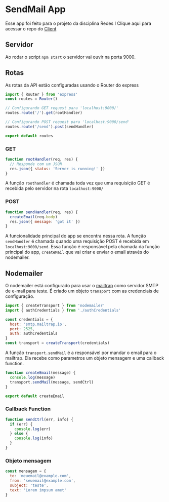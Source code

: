 # SendMail App

Esse app foi feito para o projeto da disciplina Redes I
Clique aqui para acessar o repo do [Client](https://github.com/j0a0m4/redes-mail-client)

## Servidor

Ao rodar o script `npm start` o servidor vai ouvir na porta 9000.

## Rotas

As rotas da API estão configuradas usando o Router do express

```javascript
import { Router } from 'express'
const routes = Router()

// Configurando GET request para 'localhost:9000/'
routes.route('/').get(rootHandler)

// Configurando POST request para 'localhost:9000/send'
routes.route('/send').post(sendHandler)

export default routes
```

### GET

```javascript
function rootHandler(req, res) {
  // Responde com um JSON
  res.json({ status: 'Server is running!' })
}
```

A função `roothandler` é chamada toda vez que uma requisição GET é recebida pelo servidor na rota `localhost:9000/`

### POST

```javascript
function sendHandler(req, res) {
  createEmail(req.body)
  res.json({ message: 'got it' })
}
```

A funcionalidade principal do app se encontra nessa rota. A função `sendHandler` é chamada quando uma requisição POST é recebida em `localhost:9000/send`. Essa função é responsável pela chamada da função principal do app, `createMail` que vai criar e enviar o email através do nodemailer.

## Nodemailer

O nodemailer está configurado para usar o [mailtrap](https://mailtrap.io) como servidor SMTP de e-mail para teste. É criado um objeto `transport` com as credenciais de configuração.

```javascript
import { createTransport } from 'nodemailer'
import { authCredentials } from './authCredentials'

const credentials = {
  host: 'smtp.mailtrap.io',
  port: 2525,
  auth: authCredentials
}
const transport = createTransport(credentials)
```

A função `transport.sendMail` é a responsável por mandar o email para o mailtrap. Ela recebe como parametros um objeto mensagem e uma callback function.

```javascript
function createEmail(message) {
  console.log(message)
  transport.sendMail(message, sendCtrl)
}

export default createEmail
```

### Callback Function

```javascript
function sendCtrl(err, info) {
  if (err) {
    console.log(err)
  } else {
    console.log(info)
  }
}
```

### Objeto mensagem

```javascript
const mensagem = {
  to: 'meuemail@example.com',
  from: 'seuemail@example.com',
  subject: 'teste',
  text: 'Lorem impsum amet'
}
```
